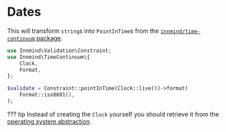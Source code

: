 # Dates

This will transform `string`s into `PointInTime`s from the [`innmind/time-continuum` package](https://github.com/Innmind/TimeContinuum/).

```php
use Innmind\Validation\Constraint;
use Innmind\TimeContinuum\{
    Clock,
    Format,
};

$validate = Constraint::pointInTime(Clock::live())->format(
    Format::iso8601(),
);
```

??? tip
    Instead of creating the `Clock` yourself you should retrieve it from the [operating system abstraction](https://innmind.org/documentation/getting-started/operating-system/clock/).
